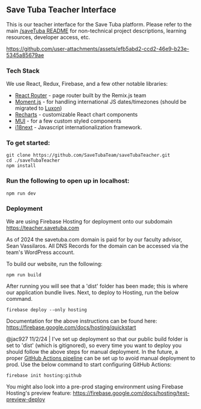 ## Save Tuba Teacher Interface

This is our teacher interface for the Save Tuba platform. Please refer to the main [/saveTuba README](https://github.com/SaveTubaTeam/saveTuba) for non-technical project descriptions, learning resources, developer access, etc.


https://github.com/user-attachments/assets/efb5abd2-ccd2-46e9-b23e-5345a85679ae


### Tech Stack

We use React, Redux, Firebase, and a few other notable libraries:

- [React Router](https://reactrouter.com/en/main/start/tutorial) - page router built by the Remix.js team
- [Moment.js](https://momentjs.com/docs/#/use-it/) - for handling international JS dates/timezones (should be migrated to [Luxon](https://momentjs.com/docs/#/-project-status/))
- [Recharts](https://recharts.org/en-US/) - customizable React chart components
- [MUI](https://mui.com/material-ui/getting-started/) - for a few custom styled components
- [i18next](https://react.i18next.com/) - Javascript internationalization framework.

### To get started:
```
git clone https://github.com/SaveTubaTeam/saveTubaTeacher.git
cd ./saveTubaTeacher
npm install
```

### Run the following to open up in localhost:
```
npm run dev
```

### Deployment

We are using Firebase Hosting for deployment onto our subdomain https://teacher.savetuba.com 

As of 2024 the savetuba.com domain is paid for by our faculty advisor, Sean Vassilaros. All DNS Records for the domain can be accessed via the team's WordPress account. 

To build our website, run the following: 

```
npm run build
```

After running you will see that a 'dist' folder has been made; this is where our application bundle lives. Next, to deploy to Hosting, run the below command.

```
firebase deploy --only hosting
```

Documentation for the above instructions can be found here: https://firebase.google.com/docs/hosting/quickstart

@jac927 11/2/24 | I've  set up deployment so that our public build folder is set to 'dist' (which is gitignored), so every time you want to deploy you should follow the above steps for manual deployment. In the future, a proper [GitHub Actions pipeline](https://firebase.google.com/docs/hosting/github-integration) can be set up to avoid manual deployment to prod. Use the below command to start configuring GitHub Actions:

```
firebase init hosting:github
```

You might also look into a pre-prod staging environment using Firebase Hosting's preview feature: https://firebase.google.com/docs/hosting/test-preview-deploy